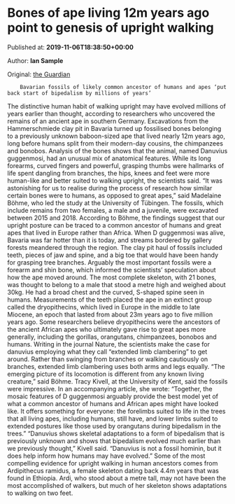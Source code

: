 
# Bones of ape living 12m years ago point to genesis of upright walking

Published at: **2019-11-06T18:38:50+00:00**

Author: **Ian Sample**

Original: [the Guardian](https://www.theguardian.com/science/2019/nov/06/bones-of-ape-living-12m-years-point-to-genesis-of-upright-walking)


        Bavarian fossils of likely common ancestor of humans and apes ‘put back start of bipedalism by millions of years’
      
The distinctive human habit of walking upright may have evolved millions of years earlier than thought, according to researchers who uncovered the remains of an ancient ape in southern Germany.
Excavations from the Hammerschmiede clay pit in Bavaria turned up fossilised bones belonging to a previously unknown baboon-sized ape that lived nearly 12m years ago, long before humans split from their modern-day cousins, the chimpanzees and bonobos.
Analysis of the bones shows that the animal, named Danuvius guggenmosi, had an unusual mix of anatomical features. While its long forearms, curved fingers and powerful, grasping thumbs were hallmarks of life spent dangling from branches, the hips, knees and feet were more human-like and better suited to walking upright, the scientists said.
“It was astonishing for us to realise during the process of research how similar certain bones were to humans, as opposed to great apes,” said Madelaine Böhme, who led the study at the University of Tübingen. The fossils, which include remains from two females, a male and a juvenile, were excavated between 2015 and 2018.
According to Böhme, the findings suggest that our upright posture can be traced to a common ancestor of humans and great apes that lived in Europe rather than Africa. When D guggenmosi was alive, Bavaria was far hotter than it is today, and streams bordered by gallery forests meandered through the region.
The clay pit haul of fossils included teeth, pieces of jaw and spine, and a big toe that would have been handy for grasping tree branches. Arguably the most important fossils were a forearm and shin bone, which informed the scientists’ speculation about how the ape moved around.
The most complete skeleton, with 21 bones, was thought to belong to a male that stood a metre high and weighed about 30kg. He had a broad chest and the curved, S-shaped spine seen in humans.
Measurements of the teeth placed the ape in an extinct group called the dryopithecins, which lived in Europe in the middle to late Miocene, an epoch that lasted from about 23m years ago to five million years ago. Some researchers believe dryopithecins were the ancestors of the ancient African apes who ultimately gave rise to great apes more generally, including the gorillas, orangutans, chimpanzees, bonobos and humans.
Writing in the journal Nature, the scientists make the case for danuvius employing what they call “extended limb clambering” to get around. Rather than swinging from branches or walking cautiously on branches, extended limb clambering uses both arms and legs equally. “The emerging picture of its locomotion is different from any known living creature,” said Böhme.
Tracy Kivell, at the University of Kent, said the fossils were impressive. In an accompanying article, she wrote: “Together, the mosaic features of D guggenmosi arguably provide the best model yet of what a common ancestor of humans and African apes might have looked like. It offers something for everyone: the forelimbs suited to life in the trees that all living apes, including humans, still have, and lower limbs suited to extended postures like those used by orangutans during bipedalism in the trees.”
“Danuvius shows skeletal adaptations to a form of bipedalism that is previously unknown and shows that bipedalism evolved much earlier than we previously thought,” Kivell said. “Danuvius is not a fossil hominin, but it does help inform how humans may have evolved.”
Some of the most compelling evidence for upright walking in human ancestors comes from Ardipithecus ramidus, a female skeleton dating back 4.4m years that was found in Ethiopia. Ardi, who stood about a metre tall, may not have been the most accomplished of walkers, but much of her skeleton shows adaptations to walking on two feet.
